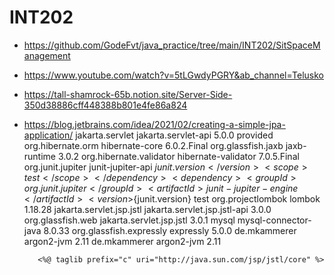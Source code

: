 # INT202
- https://github.com/GodeFvt/java_practice/tree/main/INT202/SitSpaceManagement
- https://www.youtube.com/watch?v=5tLGwdyPGRY&ab_channel=Telusko
- https://tall-shamrock-65b.notion.site/Server-Side-350d38886cff448388b801e4fe86a824
- https://blog.jetbrains.com/idea/2021/02/creating-a-simple-jpa-application/
        <dependency>
            <groupId>jakarta.servlet</groupId>
            <artifactId>jakarta.servlet-api</artifactId>
            <version>5.0.0</version>
            <scope>provided</scope>
        </dependency>
        <dependency>
            <groupId>org.hibernate.orm</groupId>
            <artifactId>hibernate-core</artifactId>
            <version>6.0.2.Final</version>
        </dependency>
        <dependency>
            <groupId>org.glassfish.jaxb</groupId>
            <artifactId>jaxb-runtime</artifactId>
            <version>3.0.2</version>
        </dependency>
        <dependency>
            <groupId>org.hibernate.validator</groupId>
            <artifactId>hibernate-validator</artifactId>
            <version>7.0.5.Final</version>
        </dependency>
        <dependency>
            <groupId>org.junit.jupiter</groupId>
            <artifactId>junit-jupiter-api</artifactId>
            <version>${junit.version}</version>
            <scope>test</scope>
        </dependency>
        <dependency>
            <groupId>org.junit.jupiter</groupId>
            <artifactId>junit-jupiter-engine</artifactId>
            <version>${junit.version}</version>
            <scope>test</scope>
        </dependency>
        <dependency>
            <groupId>org.projectlombok</groupId>
            <artifactId>lombok</artifactId>
            <version>1.18.28</version>
        </dependency>
        <dependency>
            <groupId>jakarta.servlet.jsp.jstl</groupId>
            <artifactId>jakarta.servlet.jsp.jstl-api</artifactId>
            <version>3.0.0</version>
        </dependency>
        <!-- https://mvnrepository.com/artifact/org.glassfish.web/jakarta.servlet.jsp.jstl -->
        <dependency>
            <groupId>org.glassfish.web</groupId>
            <artifactId>jakarta.servlet.jsp.jstl</artifactId>
            <version>3.0.1</version>
        </dependency>
        <dependency>
            <groupId>mysql</groupId>
            <artifactId>mysql-connector-java</artifactId>
            <version>8.0.33</version>
        </dependency>
        <dependency>
            <groupId>org.glassfish.expressly</groupId>
            <artifactId>expressly</artifactId>
            <version>5.0.0</version>
        </dependency>
        <!-- https://mvnrepository.com/artifact/de.mkammerer/argon2-jvm -->
        <dependency>
            <groupId>de.mkammerer</groupId>
            <artifactId>argon2-jvm</artifactId>
            <version>2.11</version>
        </dependency>
        <dependency>
            <groupId>de.mkammerer</groupId>
            <artifactId>argon2-jvm</artifactId>
            <version>2.11</version>
        </dependency>

         <%@ taglib prefix="c" uri="http://java.sun.com/jsp/jstl/core" %> 
 
